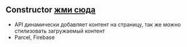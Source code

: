 ## Constructor [жми сюда](https://javascript-constructor-f174f.web.app/)

- API динамически добавляет контент на страницу, так же можно стилизовать загружаемый контент
- Parcel, Firebase
